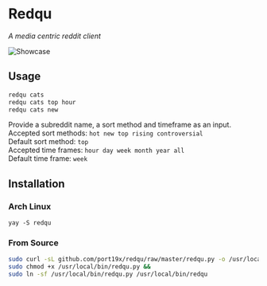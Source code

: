 # Redqu

*A media centric reddit client*

![Showcase](https://user-images.githubusercontent.com/82055622/209588571-310b3e87-a39f-4baf-b2bd-7a9348dccd44.png)

## Usage

```sh
redqu cats
redqu cats top hour
redqu cats new
```

Provide a subreddit name, a sort method and timeframe as an input. \
Accepted sort methods: `hot new top rising controversial` \
Default sort method: `top` \
Accepted time frames: `hour day week month year all` \
Default time frame: `week`

## Installation

### Arch Linux

```
yay -S redqu
```

### From Source

```sh
sudo curl -sL github.com/port19x/redqu/raw/master/redqu.py -o /usr/local/bin/redqu.py &&
sudo chmod +x /usr/local/bin/redqu.py &&
sudo ln -sf /usr/local/bin/redqu.py /usr/local/bin/redqu
```
